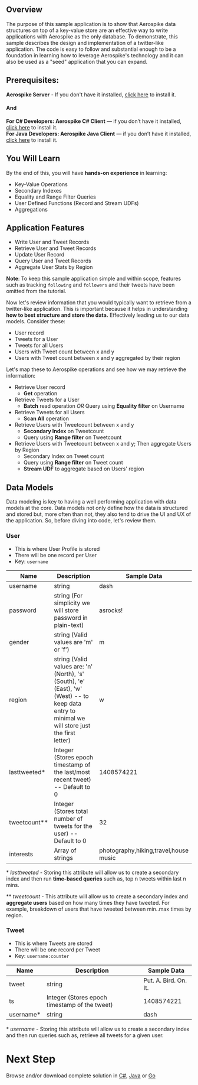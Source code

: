 ## Overview

The purpose of this sample application is to show that Aerospike data structures on top of a key-value store are an effective way to write applications with Aerospike as the only database. To demonstrate, this sample describes the design and implementation of a twitter-like application. The code is easy to follow and substantial enough to be a foundation in learning how to leverage Aerospike's technology and it can also be used as a "seed" application that you can expand.

## Prerequisites: 

**Aerospike Server** - If you don't have it installed, [click here](http://www.aerospike.com/docs/operations/install) to install it.

#### And

**For C# Developers: Aerospike C# Client** — if you don’t have it installed, [click here](http://www.aerospike.com/docs/client/csharp/install) to install it.    
**For Java Developers: Aerospike Java Client** — if you don’t have it installed, [click here](http://www.aerospike.com/docs/client/java/install) to install it.

## You Will Learn

By the end of this, you will have **hands-on experience** in learning:

- Key-Value Operations
- Secondary Indexes
- Equality and Range Filter Queries
- User Defined Functions (Record and Stream UDFs)
- Aggregations

## Application Features

- Write User and Tweet Records
- Retrieve User and Tweet Records
- Update User Record
- Query User and Tweet Records
- Aggregate User Stats by Region

**Note**: To keep this sample application simple and within scope, features such as tracking `following` and `followers` and their tweets have been omitted from the tutorial.

Now let's review information that you would typically want to retrieve from a twitter-like application. This is important because it helps in understanding **how to best structure and store the data.** Effectively leading us to our data models. Consider these:

- User record
- Tweets for a User
- Tweets for all Users
- Users with Tweet count between x and y
- Users with Tweet count between x and y aggregated by their region

Let's map these to Aerospike operations and see how we may retrieve the  information:

- Retrieve User record
    - **Get** operation
- Retrieve Tweets for a User
    - **Batch** read operation *OR* Query using **Equality filter** on Username
- Retrieve Tweets for all Users
    - **Scan All** operation
- Retrieve Users with Tweetcount between x and y
    - **Secondary Index** on Tweetcount
    - Query using **Range filter** on Tweetcount
- Retrieve Users with Tweetcount between x and y; Then aggregate Users by Region
    - Secondary Index on Tweet count
    - Query using **Range filter** on Tweet count
    - **Stream UDF** to aggregate based on Users' region

## Data Models

Data modeling is key to having a well performing application with data models at the core. Data models not only define how the data is structured and stored but, more often than not, they also tend to drive the UI and UX of the application. So, before diving into code, let's review them.

### User

- This is where User Profile is stored
- There will be one record per User
- Key: `username`

Name | Description | Sample Data
--- | --- | ---
username | string | dash
password | string (For simplicity we will store password in plain-text) | asrocks!
gender | string (Valid values are 'm' or 'f') | m
region | string (Valid values are: 'n' (North), 's' (South), 'e' (East), 'w' (West) -- to keep data entry to minimal we will store just the first letter) | w
lasttweeted* | Integer (Stores epoch timestamp of the last/most recent tweet) -- Default to 0 | 1408574221
tweetcount** | Integer (Stores total number of tweets for the user) -- Default to 0 | 32
interests | Array of strings | photography,hiking,travel,house music

\* *lasttweeted* - Storing this attribute will allow us to create a secondary index and then run **time-based queries** such as, top n tweets within last n mins.

\*\* *tweetcount* - This attribute will allow us to create a secondary index and **aggregate users** based on how many times they have tweeted. For example, breakdown of users that have tweeted between min..max times by region. 

### Tweet

- This is where Tweets are stored
- There will be one record per Tweet
- Key: `username:counter`

Name | Description | Sample Data
--- | --- | ---
tweet | string | Put. A. Bird. On. It.
ts | Integer (Stores epoch timestamp of the tweet) | 1408574221
username* | string | dash

\* *username* - Storing this attribute will allow us to create a secondary index and then run queries such as, retrieve all tweets for a given user.

# Next Step

Browse and/or download complete solution in [C#](https://github.com/aerospike/aerospike-sample-applications/tree/master/csharp/tweetaspike),  [Java](https://github.com/aerospike/aerospike-sample-applications/tree/master/java/tweetaspike) or [Go](https://github.com/aerospike/aerospike-sample-applications/tree/master/go/tweetaspike)

